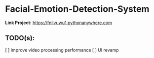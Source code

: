 # Facial-Emotion-Detection-System

**Link Project:** https://fnilvuwu1.pythonanywhere.com

## TODO(s):
[ ] Improve video processing performance
[ ] UI revamp

